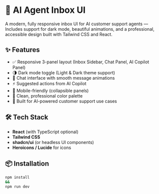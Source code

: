 # 🤖 AI Agent Inbox UI

A modern, fully responsive inbox UI for AI customer support agents — Includes support for dark mode, beautiful animations, and a professional, accessible design built with Tailwind CSS and React.

## ✨ Features

- ✅ Responsive 3-panel layout (Inbox Sidebar, Chat Panel, AI Copilot Panel)
- 🌗 Dark mode toggle (Light & Dark theme support)
- 💬 Chat interface with smooth message animations
- ⚡ Suggested actions from AI Copilot
- 📱 Mobile-friendly (collapsible panels)
- 🎨 Clean, professional color palette
- 🧠 Built for AI-powered customer support use cases

## 🛠 Tech Stack

- **React** (with TypeScript optional)
- **Tailwind CSS**
- **shadcn/ui** (or headless UI components)
- **Heroicons / Lucide** for icons

## 📦 Installation

```bash
npm install
&&
npm run dev

